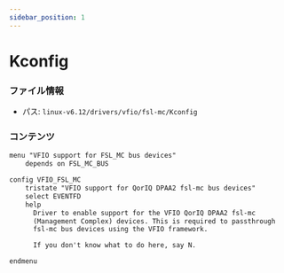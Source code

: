 ```yaml
---
sidebar_position: 1
---
```

# Kconfig

### ファイル情報

- パス: `linux-v6.12/drivers/vfio/fsl-mc/Kconfig`

### コンテンツ

```txt
menu "VFIO support for FSL_MC bus devices"
	depends on FSL_MC_BUS

config VFIO_FSL_MC
	tristate "VFIO support for QorIQ DPAA2 fsl-mc bus devices"
	select EVENTFD
	help
	  Driver to enable support for the VFIO QorIQ DPAA2 fsl-mc
	  (Management Complex) devices. This is required to passthrough
	  fsl-mc bus devices using the VFIO framework.

	  If you don't know what to do here, say N.

endmenu

```
